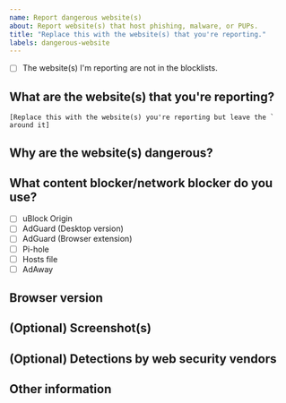 ```yaml
---
name: Report dangerous website(s)
about: Report website(s) that host phishing, malware, or PUPs.
title: "Replace this with the website(s) that you're reporting."
labels: dangerous-website
---
```


- [ ] The website(s) I'm reporting are not in the blocklists.

## What are the website(s) that you're reporting?
```[Replace this with the website(s) you're reporting but leave the ` around it]```

## Why are the website(s) dangerous?
<!--- Replace this comment with your reason. -->

## What content blocker/network blocker do you use?
- [ ] uBlock Origin
- [ ] AdGuard (Desktop version)
- [ ] AdGuard (Browser extension)
- [ ] Pi-hole
- [ ] Hosts file
- [ ] AdAway

## Browser version
<!--- Replace this comment with your browser and it's version. The version can be found on your browser's about page -->

## (Optional) Screenshot(s)
<!--- If you don't have any screenshots, replace this comment with N/A. -->

## (Optional) Detections by web security vendors
<!-- Replace this comment with links to web security vendors detecting the website(s) as unsafe. See https://github.com/curtisbear23/my-filter-lists#accepted-web-security-vendors. -->

## Other information
<!--- Replace this comment with any other information about the website(s). If you don't have other information, type N/A. -->